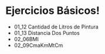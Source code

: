 # Ejercicios Básicos!

- 01_12 Cantidad de Litros de Pintura
- 01_13 Distancia Dos Puntos
- 02_06BMI
- 02_09CmaKmMtCm